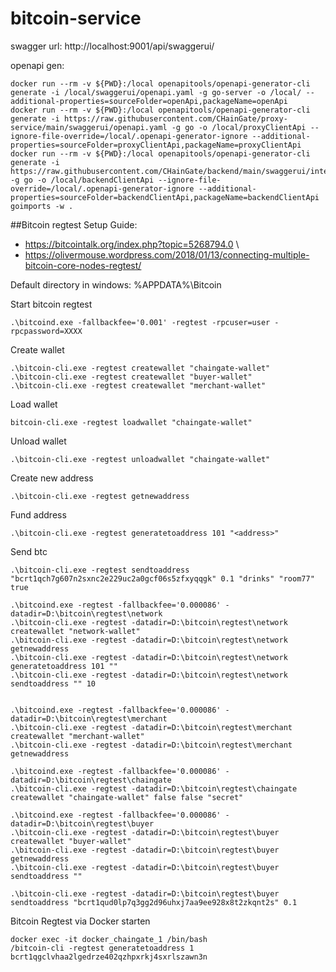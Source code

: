 # bitcoin-service

swagger url: http://localhost:9001/api/swaggerui/


openapi gen:
 ```
docker run --rm -v ${PWD}:/local openapitools/openapi-generator-cli generate -i /local/swaggerui/openapi.yaml -g go-server -o /local/ --additional-properties=sourceFolder=openApi,packageName=openApi
docker run --rm -v ${PWD}:/local openapitools/openapi-generator-cli generate -i https://raw.githubusercontent.com/CHainGate/proxy-service/main/swaggerui/openapi.yaml -g go -o /local/proxyClientApi --ignore-file-override=/local/.openapi-generator-ignore --additional-properties=sourceFolder=proxyClientApi,packageName=proxyClientApi
docker run --rm -v ${PWD}:/local openapitools/openapi-generator-cli generate -i https://raw.githubusercontent.com/CHainGate/backend/main/swaggerui/internal/openapi.yaml -g go -o /local/backendClientApi --ignore-file-override=/local/.openapi-generator-ignore --additional-properties=sourceFolder=backendClientApi,packageName=backendClientApi
goimports -w .
 ```

##Bitcoin regtest
Setup Guide: 
- https://bitcointalk.org/index.php?topic=5268794.0 \
- https://olivermouse.wordpress.com/2018/01/13/connecting-multiple-bitcoin-core-nodes-regtest/

Default directory in windows: %APPDATA%\Bitcoin


Start bitcoin regtest
```
.\bitcoind.exe -fallbackfee='0.001' -regtest -rpcuser=user -rpcpassword=XXXX
```

Create wallet
```
.\bitcoin-cli.exe -regtest createwallet "chaingate-wallet"
.\bitcoin-cli.exe -regtest createwallet "buyer-wallet"
.\bitcoin-cli.exe -regtest createwallet "merchant-wallet"
```

Load wallet
```
bitcoin-cli.exe -regtest loadwallet "chaingate-wallet"
```

Unload wallet
```
.\bitcoin-cli.exe -regtest unloadwallet "chaingate-wallet"
```
Create new address
```
.\bitcoin-cli.exe -regtest getnewaddress
```

Fund address
```
.\bitcoin-cli.exe -regtest generatetoaddress 101 "<address>"
```

Send btc
```
.\bitcoin-cli.exe -regtest sendtoaddress "bcrt1qch7g607n2sxnc2e229uc2a0gcf06s5zfxyqqgk" 0.1 "drinks" "room77" true
```



```
.\bitcoind.exe -regtest -fallbackfee='0.000086' -datadir=D:\bitcoin\regtest\network
.\bitcoin-cli.exe -regtest -datadir=D:\bitcoin\regtest\network createwallet "network-wallet"
.\bitcoin-cli.exe -regtest -datadir=D:\bitcoin\regtest\network getnewaddress
.\bitcoin-cli.exe -regtest -datadir=D:\bitcoin\regtest\network generatetoaddress 101 ""
.\bitcoin-cli.exe -regtest -datadir=D:\bitcoin\regtest\network sendtoaddress "" 10


.\bitcoind.exe -regtest -fallbackfee='0.000086' -datadir=D:\bitcoin\regtest\merchant
.\bitcoin-cli.exe -regtest -datadir=D:\bitcoin\regtest\merchant createwallet "merchant-wallet"
.\bitcoin-cli.exe -regtest -datadir=D:\bitcoin\regtest\merchant getnewaddress

.\bitcoind.exe -regtest -fallbackfee='0.000086' -datadir=D:\bitcoin\regtest\chaingate
.\bitcoin-cli.exe -regtest -datadir=D:\bitcoin\regtest\chaingate createwallet "chaingate-wallet" false false "secret"

.\bitcoind.exe -regtest -fallbackfee='0.000086' -datadir=D:\bitcoin\regtest\buyer
.\bitcoin-cli.exe -regtest -datadir=D:\bitcoin\regtest\buyer createwallet "buyer-wallet"
.\bitcoin-cli.exe -regtest -datadir=D:\bitcoin\regtest\buyer getnewaddress
.\bitcoin-cli.exe -regtest -datadir=D:\bitcoin\regtest\buyer sendtoaddress "" 

.\bitcoin-cli.exe -regtest -datadir=D:\bitcoin\regtest\buyer sendtoaddress "bcrt1qud0lp7q3gg2d96uhxj7aa9ee928x8t2zkqnt2s" 0.1
```

Bitcoin Regtest via Docker starten

```
docker exec -it docker_chaingate_1 /bin/bash
/bitcoin-cli -regtest generatetoaddress 1 bcrt1qgclvhaa2lgedrze402qzhpxrkj4sxrlszawn3n
```